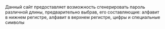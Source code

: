 Данный сайт предоставляет возможность сгенерировать пароль различной длины, предварительно выбрав, его составляющие: алфавит в нижнем регистре,
алфавит в верхнем регистре, цифры и специальные символы
